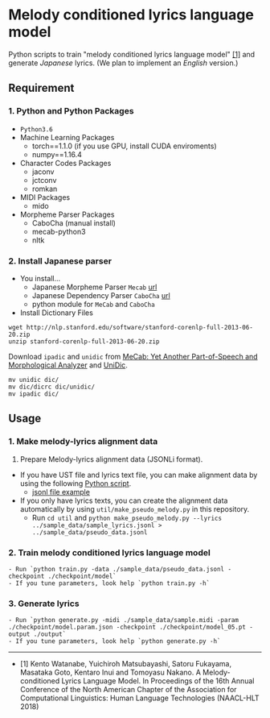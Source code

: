# Melody conditioned lyrics language model
Python scripts to train "melody conditioned lyrics language model" [[1]](#1) and generate *Japanese* lyrics. (We plan to implement an *English* version.)

## Requirement
### 1. Python and Python Packages
- `Python3.6`  
-  Machine Learning Packages
    - torch==1.1.0 (if you use GPU, install CUDA enviroments)
    - numpy==1.16.4
-  Character Codes Packages
    - jaconv
    - jctconv
    - romkan
-  MIDI Packages
    - mido
-  Morpheme Parser Packages
    - CaboCha (manual install)
    - mecab-python3
    - nltk

### 2. Install Japanese parser
- You install... 
    - Japanese Morpheme Parser `Mecab` [url](https://taku910.github.io/mecab/)
    - Japanese Dependency Parser `CaboCha` [url](https://taku910.github.io/cabocha/)
    - python module for `MeCab` and `CaboCha`  
- Install Dictionary Files
```shell
wget http://nlp.stanford.edu/software/stanford-corenlp-full-2013-06-20.zip 
unzip stanford-corenlp-full-2013-06-20.zip
```
Download `ipadic` and `unidic` from [MeCab: Yet Another Part-of-Speech and Morphological Analyzer](http://taku910.github.io/mecab/) and [UniDic](http://unidic.ninjal.ac.jp/download).  
```shell
mv unidic dic/
mv dic/dicrc dic/unidic/
mv ipadic dic/
```

## Usage
### 1. Make melody-lyrics alignment data
1. Prepare Melody-lyrics alignment data (JSONLi format).  
- If you have UST file and lyrics text file, you can make alignment data by using the following [Python script](https://github.com/KentoW/melody-lyrics).
    - [jsonl file example](https://raw.githubusercontent.com/KentoW/melody-lyrics/master/src/data.jsonl)
- If you only have lyrics texts, you can create the alignment data automatically by using `util/make_pseudo_melody.py` in this repository.
    - Run `cd util` and `python make_pseudo_melody.py --lyrics ../sample_data/sample_lyrics.jsonl > ../sample_data/pseudo_data.jsonl`

### 2. Train melody conditioned lyrics language model
    - Run `python train.py -data ./sample_data/pseudo_data.jsonl -checkpoint ./checkpoint/model`
    - If you tune parameters, look help `python train.py -h`

### 3. Generate lyrics
    - Run `python generate.py -midi ./sample_data/sample.midi -param ./checkpoint/model.param.json -checkpoint ./checkpoint/model_05.pt -output ./output`
    - If you tune parameters, look help `python generate.py -h`

---

- <i id=1></i>[1] Kento Watanabe, Yuichiroh Matsubayashi, Satoru Fukayama, Masataka Goto, Kentaro Inui and Tomoyasu Nakano. A Melody-conditioned Lyrics Language Model. 
    In Proceedings of the 16th Annual Conference of the North American Chapter of the Association for Computational Linguistics: Human Language Technologies (NAACL-HLT 2018)
